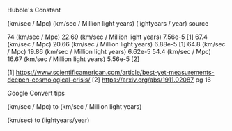 Hubble's Constant


(km/sec / Mpc)          (km/sec / Million light years)          (lightyears / year) source

74   (km/sec / Mpc)       22.69 (km/sec / Million light years)    7.56e-5             [1]
67.4 (km/sec / Mpc)     20.66 (km/sec / Million light years)    6.88e-5             [1]
64.8 (km/sec / Mpc)     19.86 (km/sec / Million light years)    6.62e-5
54.4 (km/sec / Mpc)     16.67 (km/sec / Million light years)    5.56e-5             [2]


[1] https://www.scientificamerican.com/article/best-yet-measurements-deepen-cosmological-crisis/
[2] https://arxiv.org/abs/1911.02087 pg 16



Google Convert tips

(km/sec / Mpc) to (km/sec / Million light years)

(km/sec) to (lightyears/year)
